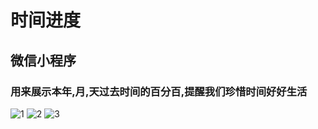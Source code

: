 # 时间进度  
## 微信小程序  
### 用来展示本年,月,天过去时间的百分百,提醒我们珍惜时间好好生活


![1](https://raw.githubusercontent.com/vuial/Time-progress/master/img/1.PNG) 
![2](https://raw.githubusercontent.com/vuial/Time-progress/master/img/2.PNG) 
![3](https://raw.githubusercontent.com/vuial/Time-progress/master/img/3.PNG) 

